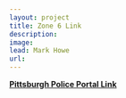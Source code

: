 ```yaml
---
layout: project
title: Zone 6 Link
description: 
image: 
lead: Mark Howe
url: 
---
```


[**Pittsburgh Police Portal Link**](https://pittsburghpa.gov/police/data-portal) 

